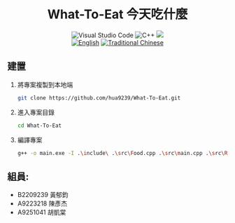 <div align="center">
    <h1>What-To-Eat 今天吃什麼</h1>
    <img src="https://img.shields.io/badge/-Visual Studio Code-007ACC.svg?logo=visual-studio-code" title="Visual Studio Code">
    <!-- <img src="https://img.shields.io/badge/-Visual Studio-5C2D91.svg?logo=visual-studio" title="Visual Studio"> -->
    <img src="https://img.shields.io/badge/-C++-00599C.svg?logo=c%2B%2B" title="C++">
    <img src=https://img.shields.io/github/last-commit/hua9239/What-To-Eat>
    </br>
    <a href="./README.md"><img src=https://img.shields.io/badge/lang-EN-blue.svg title="English"></a>
    <a href="./README.zh-tw.md"><img src=https://img.shields.io/badge/lang-ZH--TW-red.svg title="Traditional Chinese"></a>
</div>

## 建置

1. 將專案複製到本地端
    ```bash
    git clone https://github.com/hua9239/What-To-Eat.git
    ```
2. 進入專案目錄
    ```bash
    cd What-To-Eat
    ```
3. 編譯專案
    ```bash
    g++ -o main.exe -I .\include\ .\src\Food.cpp .\src\main.cpp .\src\Restaurant.cpp
    ```


## 組員:
- B2209239 黃郁鈞
- A9223218 陳彥杰
- A9251041 胡凱棠
